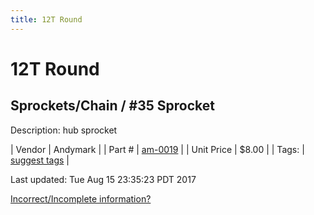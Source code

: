 ```yaml
---
title: 12T Round
---
```


# 12T Round
## Sprockets/Chain / #35 Sprocket
Description: 	hub sprocket 

| Vendor | Andymark | 
| Part # | [am-0019](http://www.andymark.com/Sprocket-p/am-0019.htm) | 
| Unit Price | $8.00 | 
| Tags: | [suggest tags](https://docs.google.com/forms/d/e/1FAIpQLSeWyY8v3RgOty-MyWmh9U0iivNYN_molChYyS-0U-o-kOAv_g/viewform) | 

Last updated: Tue Aug 15 23:35:23 PDT 2017

 [Incorrect/Incomplete information?](https://docs.google.com/forms/d/e/1FAIpQLSeWyY8v3RgOty-MyWmh9U0iivNYN_molChYyS-0U-o-kOAv_g/viewform)